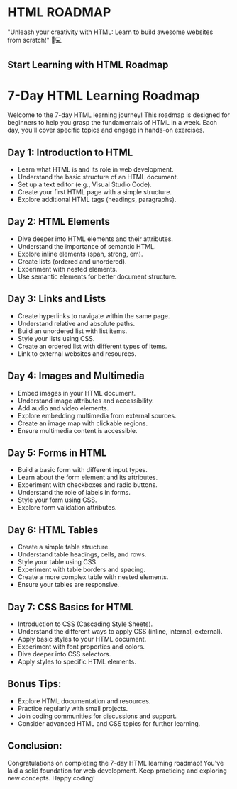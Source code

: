 
# HTML ROADMAP

"Unleash your creativity with HTML: Learn to build awesome websites from scratch!" 🚀💻

## Start Learning with HTML Roadmap

# 7-Day HTML Learning Roadmap
Welcome to the 7-day HTML learning journey! This roadmap is designed for beginners to help you grasp the fundamentals of HTML in a week. Each day, you'll cover specific topics and engage in hands-on exercises.

## Day 1: Introduction to HTML
- Learn what HTML is and its role in web development.
- Understand the basic structure of an HTML document.
- Set up a text editor (e.g., Visual Studio Code).
- Create your first HTML page with a simple structure.
- Explore additional HTML tags (headings, paragraphs).

## Day 2: HTML Elements
- Dive deeper into HTML elements and their attributes.
- Understand the importance of semantic HTML.
- Explore inline elements (span, strong, em).
- Create lists (ordered and unordered).
- Experiment with nested elements.
- Use semantic elements for better document structure.

## Day 3: Links and Lists
- Create hyperlinks to navigate within the same page.
- Understand relative and absolute paths.
- Build an unordered list with list items.
- Style your lists using CSS.
- Create an ordered list with different types of items.
- Link to external websites and resources.

## Day 4: Images and Multimedia
- Embed images in your HTML document.
- Understand image attributes and accessibility.
- Add audio and video elements.
- Explore embedding multimedia from external sources.
- Create an image map with clickable regions.
- Ensure multimedia content is accessible.

## Day 5: Forms in HTML
- Build a basic form with different input types.
- Learn about the form element and its attributes.
- Experiment with checkboxes and radio buttons.
- Understand the role of labels in forms.
- Style your form using CSS.
- Explore form validation attributes.

## Day 6: HTML Tables
- Create a simple table structure.
- Understand table headings, cells, and rows.
- Style your table using CSS.
- Experiment with table borders and spacing.
- Create a more complex table with nested elements.
- Ensure your tables are responsive.

## Day 7: CSS Basics for HTML
- Introduction to CSS (Cascading Style Sheets).
- Understand the different ways to apply CSS (inline, internal, external).
- Apply basic styles to your HTML document.
- Experiment with font properties and colors.
- Dive deeper into CSS selectors.
- Apply styles to specific HTML elements.

## Bonus Tips:
- Explore HTML documentation and resources.
- Practice regularly with small projects.
- Join coding communities for discussions and support.
- Consider advanced HTML and CSS topics for further learning.

## Conclusion:
Congratulations on completing the 7-day HTML learning roadmap! You've laid a solid foundation for web development. Keep practicing and exploring new concepts. Happy coding!
